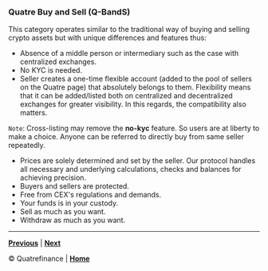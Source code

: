 
### Quatre Buy and Sell (Q-BandS)

This category operates similar to the traditional way of buying and selling crypto assets but with unique differences and features thus:
- Absence of a middle person or intermediary such as the case with centralized exchanges.
- No KYC is needed.
- Seller creates a one-time flexible account (added to the pool of sellers on the Quatre page) that absolutely belongs to them. Flexibility means that it can be added/listed both on centralized and decentralized exchanges for greater visibility. In this regards, the compatibility also matters. 

`Note`: Cross-listing may remove the **no-kyc** feature. So users are at liberty to make a choice. Anyone can be referred to directly buy from same seller repeatedly.

- Prices are solely determined and set by the seller. Our protocol handles all necessary and underlying calculations, checks and balances for achieving precision.
- Buyers and sellers are protected.
- Free from CEX's regulations and demands.
- Your funds is in your custody.
- Sell as much as you want.
- Withdraw as much as you want.

--------------------------------

**[Previous]()** | **[Next]()**

:copyright: Quatrefinance | **[Home](https://github.com/Quatre-Finance/Q-paper#concept-overview)**
